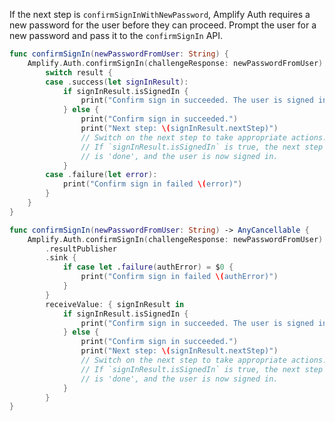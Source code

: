 If the next step is `confirmSignInWithNewPassword`, Amplify Auth requires a new password for the user before they can proceed. Prompt the user for a new password and pass it to the `confirmSignIn` API.

<amplify-block-switcher>

<amplify-block name="Listener (iOS 11+)">

```swift
func confirmSignIn(newPasswordFromUser: String) {
    Amplify.Auth.confirmSignIn(challengeResponse: newPasswordFromUser) { result in
        switch result {
        case .success(let signInResult):
            if signInResult.isSignedIn {
                print("Confirm sign in succeeded. The user is signed in.")
            } else {
                print("Confirm sign in succeeded.")
                print("Next step: \(signInResult.nextStep)")
                // Switch on the next step to take appropriate actions. 
                // If `signInResult.isSignedIn` is true, the next step 
                // is 'done', and the user is now signed in.
            }
        case .failure(let error):
            print("Confirm sign in failed \(error)")
        }
    }
}
```

</amplify-block>

<amplify-block name="Combine (iOS 13+)">

```swift
func confirmSignIn(newPasswordFromUser: String) -> AnyCancellable {
    Amplify.Auth.confirmSignIn(challengeResponse: newPasswordFromUser)
        .resultPublisher
        .sink {
            if case let .failure(authError) = $0 {
                print("Confirm sign in failed \(authError)")
            }
        }
        receiveValue: { signInResult in
            if signInResult.isSignedIn {
                print("Confirm sign in succeeded. The user is signed in.")
            } else {
                print("Confirm sign in succeeded.")
                print("Next step: \(signInResult.nextStep)")
                // Switch on the next step to take appropriate actions. 
                // If `signInResult.isSignedIn` is true, the next step 
                // is 'done', and the user is now signed in.
            }
        }
}
```

</amplify-block>

</amplify-block-switcher>
